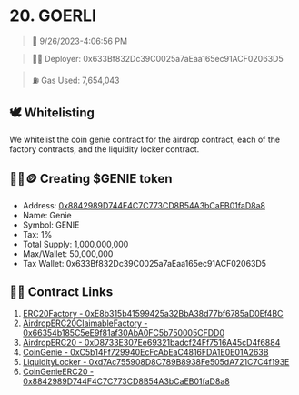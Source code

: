 # 20. GOERLI
<blockquote>📅 9/26/2023-4:06:56 PM</blockquote>

<blockquote>🧞‍♂️ Deployer: 0x633Bf832Dc39C0025a7aEaa165ec91ACF02063D5</blockquote>

<blockquote>⛽️ Gas Used: 7,654,043</blockquote>

## 🕊️ Whitelisting
We whitelist the coin genie contract for the airdrop contract, each of the factory contracts, and the liquidity locker contract.
## 🧞‍♂️🪙 Creating $GENIE token
- Address: [0x8842989D744F4C7C773CD8B54A3bCaEB01faD8a8](https://goerli.etherscan.io/token/0x8842989D744F4C7C773CD8B54A3bCaEB01faD8a8)
- Name: Genie
- Symbol: GENIE
- Tax: 1%
- Total Supply: 1,000,000,000
- Max/Wallet: 50,000,000
- Tax Wallet: 0x633Bf832Dc39C0025a7aEaa165ec91ACF02063D5
## 👷‍♂️ Contract Links
1. [ERC20Factory - 0xE8b315b41599425a32BbA38d77bf6785aD0Ef4BC](https://goerli.etherscan.io/address/0xE8b315b41599425a32BbA38d77bf6785aD0Ef4BC)
2. [AirdropERC20ClaimableFactory - 0x66354b185C5eE9f81af30AbA0FC5b750005CFDD0](https://goerli.etherscan.io/address/0x66354b185C5eE9f81af30AbA0FC5b750005CFDD0)
3. [AirdropERC20 - 0xD8733E307Ee69321badcf24Ff7516A45cD4f6884](https://goerli.etherscan.io/address/0xD8733E307Ee69321badcf24Ff7516A45cD4f6884)
4. [CoinGenie - 0xC5b14Ff729940EcFcAbEaC4816FDA1E0E01A263B](https://goerli.etherscan.io/address/0xC5b14Ff729940EcFcAbEaC4816FDA1E0E01A263B)
5. [LiquidityLocker - 0xd7Ac755908D8C789B8938Fe505dA721C7C4f193E](https://goerli.etherscan.io/address/0xd7Ac755908D8C789B8938Fe505dA721C7C4f193E)
6. [CoinGenieERC20 - 0x8842989D744F4C7C773CD8B54A3bCaEB01faD8a8](https://goerli.etherscan.io/address/0x8842989D744F4C7C773CD8B54A3bCaEB01faD8a8)
